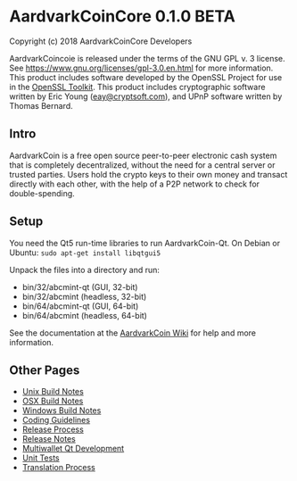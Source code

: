 AardvarkCoinCore 0.1.0 BETA
====================

Copyright (c) 2018 AardvarkCoinCore Developers

AardvarkCoincoie is released under the terms of the GNU GPL v. 3 license. 
See https://www.gnu.org/licenses/gpl-3.0.en.html for more information.
This product includes software developed by the OpenSSL Project for use in the [OpenSSL Toolkit](http://www.openssl.org/). This product includes
cryptographic software written by Eric Young ([eay@cryptsoft.com](mailto:eay@cryptsoft.com)), and UPnP software written by Thomas Bernard.


Intro
---------------------
AardvarkCoin is a free open source peer-to-peer electronic cash system that is
completely decentralized, without the need for a central server or trusted
parties.  Users hold the crypto keys to their own money and transact directly
with each other, with the help of a P2P network to check for double-spending.


Setup
---------------------
You need the Qt5 run-time libraries to run AardvarkCoin-Qt. On Debian or Ubuntu:
	`sudo apt-get install libqtgui5`

Unpack the files into a directory and run:

- bin/32/abcmint-qt (GUI, 32-bit)
- bin/32/abcmint (headless, 32-bit)
- bin/64/abcmint-qt (GUI, 64-bit)
- bin/64/abcmint (headless, 64-bit)

See the documentation at the [AardvarkCoin Wiki](https://en.abcmint.it/wiki/Main_Page)
for help and more information.


Other Pages
---------------------
- [Unix Build Notes](build-unix.md)
- [OSX Build Notes](build-osx.md)
- [Windows Build Notes](build-msw.md)
- [Coding Guidelines](coding.md)
- [Release Process](release-process.md)
- [Release Notes](release-notes.md)
- [Multiwallet Qt Development](multiwallet-qt.md)
- [Unit Tests](unit-tests.md)
- [Translation Process](translation_process.md)
